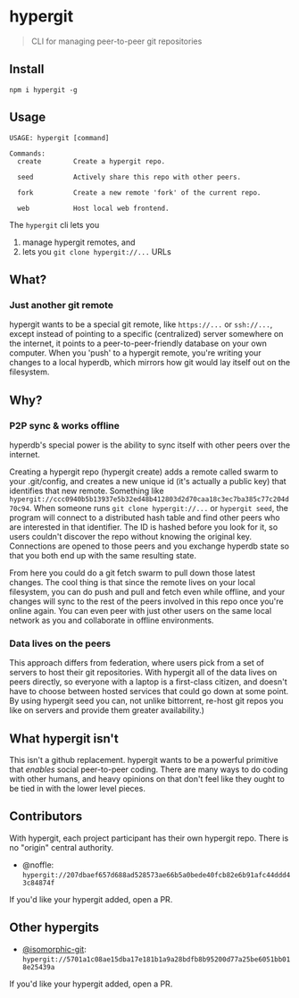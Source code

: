 # hypergit

> CLI for managing peer-to-peer git repositories

## Install

```
npm i hypergit -g
```

## Usage

```
USAGE: hypergit [command]

Commands:
  create        Create a hypergit repo.

  seed          Actively share this repo with other peers.

  fork          Create a new remote 'fork' of the current repo.

  web           Host local web frontend.
```

The `hypergit` cli lets you

1. manage hypergit remotes, and
2. lets you `git clone hypergit://...` URLs

## What?

### Just another git remote

hypergit wants to be a special git remote, like `https://...` or `ssh://...`,
except instead of pointing to a specific (centralized) server somewhere on the
internet, it points to a peer-to-peer-friendly database on your own computer.
When you 'push' to a hypergit remote, you're writing your changes to a local
hyperdb, which mirrors how git would lay itself out on the filesystem.

## Why?

### P2P sync & works offline

hyperdb's special power is the ability to sync itself with other peers over the
internet.

Creating a hypergit repo (hypergit create) adds a remote called swarm to your
.git/config, and creates a new unique id (it's actually a public key) that
identifies that new remote. Something like
`hypergit://ccc0940b5b13937e5b32ed48b412803d2d70caa18c3ec7ba385c77c204d70c94`.
When someone runs `git clone hypergit://...` or `hypergit seed`, the program
will connect to a distributed hash table and find other peers who are interested
in that identifier. The ID is hashed before you look for it, so users couldn't
discover the repo without knowing the original key. Connections are opened to
those peers and you exchange hyperdb state so that you both end up with the same
resulting state.

From here you could do a git fetch swarm to pull down those latest changes. The
cool thing is that since the remote lives on your local filesystem, you can do
push and pull and fetch even while offline, and your changes will sync to the
rest of the peers involved in this repo once you're online again. You can even
peer with just other users on the same local network as you and collaborate in
offline environments.

### Data lives on the peers

This approach differs from federation, where users pick from a set of servers to
host their git repositories. With hypergit all of the data lives on peers
directly, so everyone with a laptop is a first-class citizen, and
doesn't have to choose between hosted services that could go down at some point.
By using hypergit seed you can, not unlike bittorrent, re-host git repos you
like on servers and provide them greater availability.)

## What hypergit isn't

This isn't a github replacement. hypergit wants to be a powerful primitive that
*enables* social peer-to-peer coding. There are many ways to do coding with
other humans, and heavy opinions on that don't feel like they ought to be tied
in with the lower level pieces.

## Contributors

With hypergit, each project participant has their own hypergit repo. There is no
"origin" central authority.

- @noffle: `hypergit://207dbaef657d688ad528573ae66b5a0bede40fcb82e6b91afc44ddd43c84874f`

If you'd like your hypergit added, open a PR.

## Other hypergits

- [@isomorphic-git](https://github.com/isomorphic-git): `hypergit://5701a1c08ae15dba17e181b1a9a28bdfb8b95200d77a25be6051bb018e25439a`

If you'd like your hypergit added, open a PR.
